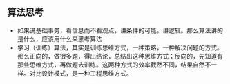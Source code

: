 ## 算法思考

- 如果说基础事务，看信息而不看观点，讲条件的可能，讲逻辑。那么算法讲的是什么，应该用什么来思考算法
- 学习（训练）算法，其实是训练思维方式，一种策略，一种解决问题的方式。
那么正向的，做很多题，得出结论，总结出这种思维方式；反向的，先知道有那些思维方式，再做题去训练。这两种方式的效率截然不同，结果自然不一样。对比设计模式，是一种工程思维方式。